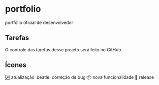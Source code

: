 # portfolio

portfólio oficial de desenvolvedor

## Tarefas

O controle das tarefas desse projeto será feito no GitHub.

## Ícones

:up: atualização
:beatle: correção de bug
:package: nova funcionalidade
:checkered_flag: release